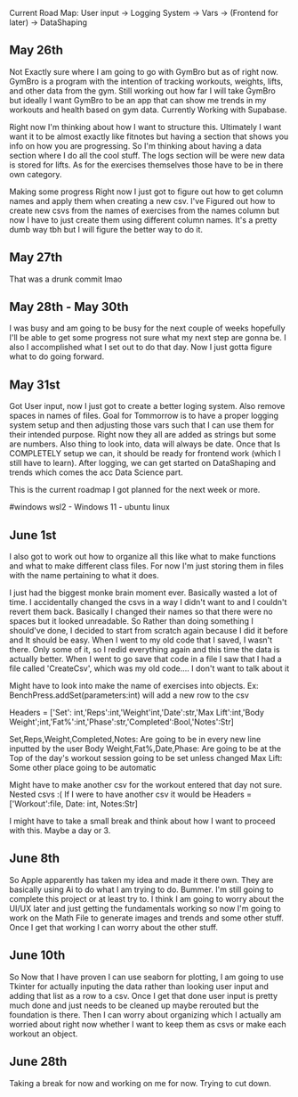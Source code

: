 Current Road Map:
User input -> Logging System -> Vars -> (Frontend for later) -> DataShaping

May 26th
---------
Not Exactly sure where I am going to go with GymBro but as of right now. GymBro is a program with the intention of tracking workouts, weights, lifts, and other data from the gym. Still working out how far I will take GymBro but ideally I want GymBro to be an app that can show me trends in my workouts and health based on gym data. Currently Working with Supabase.

Right now I'm thinking about how I want to structure this. Ultimately I want want it to be almost exactly like fitnotes but
having a section that shows you info on how you are progressing. So I'm thinking about having a data section where I do all the cool stuff. The logs section will be were new data is stored for lifts. As for the exercises themselves those have to be in there own category. 

Making some progress Right now I just got to figure out how to get column names and apply them when creating a new csv. I've
Figured out how to create new csvs from the names of exercises from the names column but now I have to just create them using
different column names. It's a pretty dumb way tbh but I will figure the better way to do it. 

May 27th
---------
That was a drunk commit lmao

May 28th - May 30th
---------
I was busy and am going to be busy for the next couple of weeks hopefully I'll be able to get some progress not sure what my next step are gonna be. I also I accomplished what I set out to do that day. Now I just gotta figure what to do going forward.

May 31st
---------
Got User input, now I just got to create a better loging system. Also remove spaces in names of files. Goal for Tommorrow is to have a proper logging system setup and then adjusting those vars such that I can use them for their intended purpose. Right now they all are added as strings but some are numbers. Also thing to look into, data will always be date. Once that Is COMPLETELY setup we can, it should be ready for frontend work (which I still have to learn). After logging, we can get started on DataShaping and trends which comes the acc Data Science part.

This is the current roadmap I got planned for the next week or more.



#windows wsl2 - Windows 11 - ubuntu linux

June 1st
----------
I also got to work out how to organize all this like what to make functions and what to make different class files. For now I'm just storing them in files with the name pertaining to what it does.

I just had the biggest monke brain moment ever. Basically wasted a lot of time. I accidentally changed the csvs in a way I didn't want to and I couldn't revert them back. Basically I changed their names so that there were no spaces but it looked unreadable. So Rather than doing something I should've done, I decided to start from scratch again because I did it before and It should be easy. When I went to my old code that I saved, I wasn't there. Only some of it, so I redid everything again and this time the data is actually better. When I went to go save that code in a file I saw that I had a file called 'CreateCsv', which was my old code.... I don't want to talk about it

Might have to look into make the name of exercises into objects. Ex: BenchPress.addSet(parameters:int) will add a new row to the csv

Headers = ['Set': int,'Reps':int,'Weight'int,'Date':str,'Max Lift':int,'Body Weight';int,'Fat%':int,'Phase':str,'Completed':Bool,'Notes':Str]

Set,Reps,Weight,Completed,Notes: Are going to be in every new line inputted by the user
Body Weight,Fat%,Date,Phase: Are going to be at the Top of the day's workout session going to be set unless changed
Max Lift: Some other place going to be automatic

Might have to make another csv for the workout entered that day not sure. Nested csvs :(
If I were to have another csv it would be Headers = ['Workout':file, Date: int, Notes:Str]

I might have to take a small break and think about how I want to proceed with this. Maybe a day or 3.

June 8th
---------
So Apple apparently has taken my idea and made it there own. They are basically using Ai to do what I am trying to do. Bummer. I'm still going to complete this project or at least try to. I think I am going to worry about the UI/UX later and just getting the fundamentals working so now I'm going to work on the Math File to generate images and trends and some other stuff. Once I get that working I can worry about the other stuff. 

June 10th
---------
So Now that I have proven I can use seaborn for plotting, I am going to use Tkinter for actually inputing the data rather than looking user input and adding that list as a row to a csv. Once I get that done user input is pretty much done and just needs to be cleaned up maybe rerouted but the foundation is there. Then I can worry about organizing which I actually am worried about right now whether I want to keep them as csvs or make each workout an object.

June 28th
---------
Taking a break for now and working on me for now. Trying to cut down.